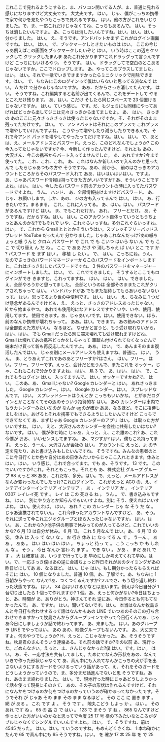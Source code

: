 これここで見れるようにすると、ま、パソコン開いてる人が、ま、普通に見れる感じになりますけど大丈夫です。
大丈夫です。
はい。
じゃ、僕がこっちの携帯で家で何かを見たやつもこっちで見れるですね。
はい。他の方がこれをいじりました。で、ま、一応これだけじゃなくてね、こっちもあるんで。
はい。そっちは消したいんですよ。
あ、こっちは消したいんですね。はい。はい。はい。分かりました。
はい。
え、そうです。アンドパットかまず これがログイン画面ですね。
はい。
はい。
で、ブックマークしときたいものは
はい。
ここの今じゃあ例えばこの画面をブックマークしたいぞと
はい。
いう時はここの辺をクリックして
クリックしたまんま
あたこれ分かります?これドラッグって言うんですけど
こっちにもいけるやつ。
そうです。
はい。
ドラッグしてで空白のとこあるじゃないですか。ここでドロップします。 あ、やってこのプラスしてました。
はい。
はい。それで一括でいきできますかったらミニクリックで削除できます。はい。
で、ちなみにこのログインって僕はいらないと思ってる派なんで
はい。
A だけ で分かるじゃないですか。
ああ、だからさっき消してたんです。
はい。
そうですね。これ編集すると名前が出てくるんで、これをデートして
やるとこれだけ残ります。
あ、はい。こだけ
そしたら同じスペースで 23 個置けるじゃないですか。
はい。ていう感じ。 です。だ、もジェミにも同様にやってあげればどっから出してジニは元々さっきから出てましたよ。
あ、
はい。
さっきの
あのここに元々さっきさっきは使ったじゃないですか。そ、それがそのまま残ってただけです。
はい。
で、アンドバットはそれにこのプラスで
これプラスで増やしていけんですよね。
こうやって増やしたり減らしたりできるんで。それで今アンド パッドを増やしてやったってだけですね。はい。
はい。
で、あとは、え、メールアドレスとパスワード。えっと、このどれなんでしょうか?
この今入ってたじゃないですか?
今、今新しく作ったんですけど、それとも
あの、
大沢さん、今この携帯からパート入ってませんでした。
あ、あれですか?今まで使ってた。
これ、これ、これ。
あ、これはなんか新しいので入んのかと思ったんで
したらじゃあつもの方や そうですね。あの、前から、
前のはさっきのアカウントところからそのパスワード入れて
ああ、はいはいはいはい。ですよ。
あ、じゃあパスワード情報は持ってきた方がいいですか?
あ、そういうことですよね。はい。
はい。今したらパスワード前のアカウントの時に入ってたパスワードですよね。
うん。
ハンド、
あ、全部情報抜けますけどパスワード。
あ、じゃ、お願いします。しか、あの、
ジの方も入ってるんで はい。
はい。
あ、行きたいです。まるまる。
これ、これに入ってる。
あ、はい。はい。
パスワード
があるんですけど
はい。
ま、でもこれだけか。
あれ、
フリーとだけ。
あ、そうですね。だからすね。はい。
はい。このアカウント自体っていうともうちょっとあんのかな?でもそれで いや、これぐらいっすね。多分これぐらいっすね。はい。
で、これから Gmail とととかそういうはい。スプレッそフリーパッドスプレッド YouTube だったんで
分かりました。じゃあこれなんだっけ?あの紙ちょっと紙
うんと クロム パスワード で これ で も こいつ はいら ない ん で も ここ で 切り替え ん だ ね 。 ここ で ああ だけ や 消しちゃえ ば いい とこ です か ? パスワード を まず
はい 。 移植 し たい 。 で、
はい。
こっちにね。うん。
なのでさっきのパワードマネージャーからこのパスワードをインポートしますと。これはさっき出したパスワードですね。 3 件のパスワードをマネージャーにインポートしました。
はい。
で、これでできました。
そうするとここでもログインができ きますと。これってますね。
はい。
はい。
はい。できました。え、全部やろうかと思ってました。
全部というのは
全部そのままたこれがクリアされちゃって
はい。
ハンドバッドがあ
でもまた招待してもらあいらないないっす。
はい。思ってるより世の中便利です。
はい。
はい。
え、ちなみに 1 つだけ懸念があるんですけども、え、 えっと、さっきのアドレスあったじゃない。 K から始まるやつ。
あれでも使用的になアドレスですか?
いや、いや、使用、使用してます。
使用できます。あ、じゃあいいです。はい。使用できない。ほら、前のなんか携帯が壊れちゃって。
ああ。はい。できます。
あの絡みのアドレスは全部変えた方がいい。
なるほど。
なぜかと言うと、もう受け取れないから。
はい。はい。
でも Gmail だったら別に端末壊れても受け取れますけどね。 Gmail は壊れてあの携帯どっかをしちゃって 車踏ん付けられてなくなったんで端末だけ買って新も再反応したんですよ。
ああ。
はい。
で、あんまそのまま復活したんではい。
じゃあ別にメールアドレスも使えますね、普通に。
はい。
うん。
ま、とりあえずこれであのあとフリーすか?はさん。
はい。フリー。
はい。フリー。フリーです。えっと、会計だと思うんで、またこれを オッケー。じゃ、これもこれで分かりますよね。
はい。
鳥 3 で。
あ、はい。
はい。
で、これでもうログイン
はい。
入ってますんで。
はい。オッケーですかね?で、
はい。
このあ、あ、 Gmailじゃない? Google カレンダーと
はい。
あれさっきました。
Google カレンダー。はい。 Google カレンダー。はい。
スプレッドなんです。
はい。
スプレッドシートはうんとか こっちもいいかな。
とがまだログインとかことなくてその辺のそういう招待的な
はい。
あの
カレンダーは車内でもうカレンダーみたいなのが
なんか agのが確か
ああ、なるほど。そこに招待しましをはい。あげるとそれを携帯でもできるようにしたいんですけど
こっちでできてなくて
あ、まずじゃあ Google カレンダーのアプリ
はい。
は取った方がいいですね。
はい。 えと、大沢さんのカレンダーを会社に共有したいはない?
ないです。
はい。
僕が休む時に
じゃあ、えっと、え、これ誰のこれ?
あ、これ今僕が
おお、
いいセンスしてますね。
あ、マジすか?
はい。僕もこれ持ってます。
えっと、うーん、大沢さんが会社の
はい。
アカウントに
えっと、よ の予定を見たり、あと書き込みもしたいんですね。
そうですね。みんなの患者のとこに今日行くとか色々自分はあの日休みたいからじゃここ入れときます。休みと
はい。はい。
いう感じ。これで合ってます。でも
あ、そうです。 13 です。
このでいいですか?これ。それともこっち。それとも あ、株式会社 グループ グループ 88
えっと 88 ああ、これだな、多分。はい。で、えっと、メールアドレスがなんか変わったんでしたっけ?これログインて、
これがえっと AGO の、え、インテアインターインテリア インテリア 。 あ 、 インテリア か 。 インテリア 0307 レイレイ死 です 。 レイ は この 死さる ね 。 うん 。 で、書き込みもですね。
はい。
別にやり方とか知らんでもいいすよね。別に
そう、使えればいいすよね。
はい。使えれば。
はい。 あれ ? この カレンダー じゃ な そう だ な 。 じゃあ連携されてないん。
これ今作ったアカウントなんですけど、
あ、そう。それに送って今これエジオグループとほら入ったじゃないですか。
はい。はい。
あ、これかな?小池子供の用事で休みってのが入ってるけど。これでいいのかな? 6
月 13 は自分が休み。 6
月 13。 これ 5 月なんで
はい。あ、 6
月 13 の安。 休み は 入っ て ない な 。 お 行き 休み に なっ てる ん で 。 うーん 。 ああ 。 ああ 。 はい はい はい はい 。 ちょっと 待っ て 。 こう こっち か も しれ ん な 。 そう 。 今日 なんか 言わ れ ます 。 でき ない 。 かあ 、 まだ あれ です 。 大 は確定は
あ、いつまで行ってしま
早めにしか考えてくれて早め。はい。で、一応さっき僕はあの逆に会議ちょっと昨日それがあのタイミングがあの昨日ピにしてあ
あ、なるほど。
はい。じゃ
はい。もし期分かったらもらえればそこに
はい。 10 個になりました。普通 10 個。あ、了解です。あ、ちなみに 1 日朝からやって なんで?あ、つくつくるんですか?フルでさ、もう切り返し終わった状態ですね。
はい。 34 台はいけるかなとは思います。例えば今日自分が 1 台切り出したら 1 個って作れますか? 1
個。あ、えっと何かがない?今日はちょっと、あ、時間が あ、ありがとう。神さんてそれ
逆にあ、今日作るとも何もてなかったんで。
あ、ですか。
はい。聞いてないです。はい。
本当はなんか牧島さんと今日打ち合わせするって話はなんかもあの LINE でいつあのそのこの打ち合わせできますかって牧島さんからグループラインでやって今日行くんであ、じゃあ今日にしましょうか話で終わってます。
あ、来ました。
はい。あのグループラ LINE でやってはい。
あの あの、映像グループもないんです。
あ、大丈夫ですよ。何のやつでしょうか? H、えっと、こじゃなかった。
あ、そうそうですね。秋島君のさんそういう連絡ある。それ前の話ですか?その以前 あ、現行った。ごめんなさい。えっと、ま、さんじゃなかった?僕
はい。です。はい。
はい。
あ、そ、一応寸法を共有してました。ためにでなんか形状をあの、なんていきで作った形状じゃなくて あ、真ん中にも入れてなんかこっちの犬が手を出さないようにするガードをつけるっていう話があって、え、それをそのガードをどうしようかっていうので、ま、多分まだ話進んでないと思
そうですね。あれ、あのまま終わりました。
はい。で、現地行った時にじゃあどうしようかって話を使って現長にそのさて、
あの、その子の形状は作れるんですけど、それになんかをつけるのか何をつけるのかっていうのが確かまってなかったです。そうでそれ が じゃあ その まま その まま なるほど 。 その ここ に 置き ます 。 網 が ある 。 これ です よ 。 そう です 。 隙丸こどう しよっ か 。 はい 。 その あれ です ね 。 65 の 高 さ で はい 。 123 で まそう す ね 。 865 なんですけど作っといた方がいいのかなと思ってで今度 25 17 号 横の下みたいなところがダブルじゃなくてシングルでいいんですよね。
はい。
で、そうですね、前は 4545 だった。
はい。はい。ていうのですね。もめんどくさくね、 1 本ね確かにたんで 65 で真ん中にも 65 そうですね。はい。 を 確か 17 本 25 年 を で 25
